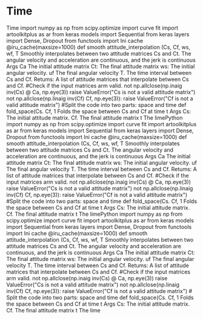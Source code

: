 # Time
Time
import numpy as np from scipy.optimize import curve fit import artoolkitplus as ar from keras models import Sequential from keras layers import Dense, Dropout  from functools import Ini cache  @iru_cache(maxsize=1000)  def smooth attitude_interpolation (Cs, Cf, ws, wf, T  Smoothly interpolates between two attitude matrices Cs and Ct.  The angular velocity and acceleration are continuous, and the jerk is continuous  Args  Ca The initial attitude matrix  Ct: The final attitude matrix  ws: The initial angular velocity.  uf The final angular velocity  T. The time interval between Cs and Cf.  Retums:  A list of attitude matrices that interpolate between Cs and Cf.  #Check if the input matrices arm valid.  not np.allclose(np.inaig inv(Cs) @ Ca, пр.eye(3)) raise ValueError("Cs is not a valid attitude matrix")  not np.allclose(np.linaig inv(Cf) Cf, np.eye(3)): raise ValueError("Cf is not a valid attitude matrix")  #Split the code into two parts: space and time  def fold_space(Cs. Cf, 1  Folds the space between Cs and Cf at time t  Args  Cs: The initial attitude matrix.  Cf. The final attitude matrix  t The limePython  import numpy as np from scipy.optimize import curve fit import artoolkitplus as ar from keras models import Sequential from keras layers import Dense, Dropout  from functools import Ini cache  @iru_cache(maxsize=1000)  def smooth attitude_interpolation (Cs, Cf, ws, wf, T  Smoothly interpolates between two attitude matrices Cs and Ct.  The angular velocity and acceleration are continuous, and the jerk is continuous  Args  Ca The initial attitude matrix  Ct: The final attitude matrix  ws: The initial angular velocity.  uf The final angular velocity  T. The time interval between Cs and Cf.  Retums:  A list of attitude matrices that interpolate between Cs and Cf.  #Check if the input matrices arm valid.  not np.allclose(np.inaig inv(Cs) @ Ca, пр.eye(3)) raise ValueError("Cs is not a valid attitude matrix")  not np.allclose(np.linaig inv(Cf) Cf, np.eye(3)): raise ValueError("Cf is not a valid attitude matrix")  #Split the code into two parts: space and time  def fold_space(Cs. Cf, 1  Folds the space between Cs and Cf at time t  Args  Cs: The initial attitude matrix.  Cf. The final attitude matrix  t The limePython  import numpy as np from scipy.optimize import curve fit import artoolkitplus as ar from keras models import Sequential from keras layers import Dense, Dropout  from functools import Ini cache  @iru_cache(maxsize=1000)  def smooth attitude_interpolation (Cs, Cf, ws, wf, T  Smoothly interpolates between two attitude matrices Cs and Ct.  The angular velocity and acceleration are continuous, and the jerk is continuous  Args  Ca The initial attitude matrix  Ct: The final attitude matrix  ws: The initial angular velocity.  uf The final angular velocity  T. The time interval between Cs and Cf.  Retums:  A list of attitude matrices that interpolate between Cs and Cf.  #Check if the input matrices arm valid.  not np.allclose(np.inaig inv(Cs) @ Ca, пр.eye(3)) raise ValueError("Cs is not a valid attitude matrix")  not np.allclose(np.linaig inv(Cf) Cf, np.eye(3)): raise ValueError("Cf is not a valid attitude matrix")  # Split the code into two parts: space and time  def fold_space(Cs. Cf, 1  Folds the space between Cs and Cf at time t  Args  Cs: The initial attitude matrix.  Cf. The final attitude matrix  t The lime
